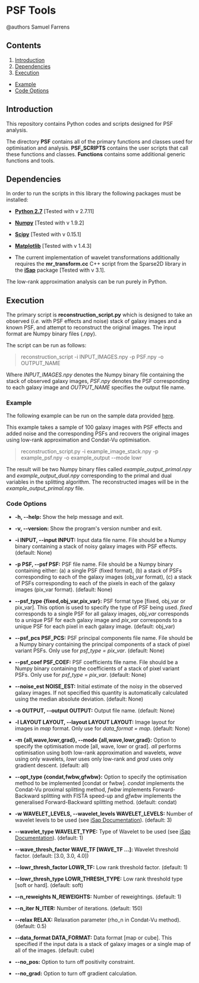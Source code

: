 PSF Tools
==================

@authors Samuel Farrens

Contents
------------
1. [Introduction](#Introduction)
2. [Dependencies](#Dependencies)
3. [Execution](#exe_anchor)
 * [Example](#Example)
 * [Code Options](#Code-Options)

## Introduction

This repository contains Python codes and scripts designed for PSF analysis.

The directory **PSF** contains all of the primary functions and classes used for optimisation and analysis. **PSF_SCRIPTS** contains the user scripts that call these functions and classes. **Functions** contains some additional generic functions and tools.

## Dependencies

In order to run the scripts in this library the following packages must be installed:

* **[Python 2.7](https://www.python.org/download/releases/2.7/)</a>**
[Tested with v 2.7.11]

* **[Numpy](http://www.numpy.org/)** [Tested with v 1.9.2]

* **[Scipy](http://www.scipy.org/)** [Tested with v 0.15.1]

* **[Matplotlib](http://matplotlib.org/)** [Tested with v 1.4.3]

* The current implementation of wavelet transformations additionally requires the **mr_transform.cc** C++ script from the Sparse2D library in the **[iSap](http://www.cosmostat.org/software/isap/)** package [Tested with v 3.1].

The low-rank approximation analysis can be run purely in Python.

<a name="exe_anchor"></a>
## Execution

The primary script is **reconstruction_script.py** which is designed to take an observed (*i.e.* with PSF effects and noise) stack of galaxy images and a known PSF, and attempt to reconstruct the original images. The input format are Numpy binary files (.npy).

The script can be run as follows:

> reconstruction_script -i INPUT_IMAGES.npy -p PSF.npy -o OUTPUT_NAME

Where *INPUT_IMAGES.npy* denotes the Numpy binary file containing the stack of observed galaxy images, *PSF.npy* denotes the PSF corresponding to each galaxy image and *OUTPUT_NAME* specifies the output file name.

### Example

The following example can be run on the sample data provided [here](https://www.dropbox.com/sh/qh6rt76nd5a1ve5/AAD1semtINAwUn6bI5D42Urma?dl=0).

This example takes a sample of 100 galaxy images with PSF effects and added noise and the corresponding PSFs and recovers the original images using low-rank approximation and Condat-Vu optimisation.

> reconstruction_script.py -i example_image_stack.npy -p example_psf.npy -o example_output --mode lowr

The result will be two Numpy binary files called *example_output_primal.npy* and *example_output_dual.npy* corresponding to the primal and dual variables in the splitting algorithm. The reconstructed images will be in the *example_output_primal.npy* file.

### Code Options

* **-h, --help:** Show the help message and exit.

* **-v, --version:** Show the program's version number and exit.

* **-i INPUT, --input INPUT:** Input data file name. File should be a Numpy binary containing a stack of noisy galaxy images with PSF effects. (default: None)

* **-p PSF, --psf PSF:** PSF file name. File should be a Numpy binary containing either: (a) a single PSF (fixed format), (b) a stack of PSFs corresponding to each of the galaxy images (obj_var format), (c) a stack of PSFs corresponding to each of the pixels in each of the galaxy images (pix_var format). (default: None)

* **--psf_type {fixed,obj_var,pix_var}:** PSF format type [fixed, obj_var or pix_var]. This option is used to specify the type of PSF being used. *fixed* corresponds to a single PSF for all galaxy images, *obj_var* corresponds to a unique PSF for each galaxy image and *pix_var* corresponds to a unique PSF for each pixel in each galaxy image. (default: obj_var)

* **--psf_pcs PSF_PCS:** PSF principal components file name. File should be a Numpy binary containing the principal components of a stack of pixel variant PSFs. Only use for *psf_type = pix_var*. (default: None)

* **--psf_coef PSF_COEF:** PSF coefficients file name. File should be a Numpy binary containing the coefficients of a stack of pixel variant PSFs. Only use for *psf_type = pix_var*. (default: None)

* **--noise_est NOISE_EST:** Initial estimate of the noisy in the observed galaxy images. If not specified this quantity is automatically calculated using the median absolute deviation. (default: None)

* **-o OUTPUT, --output OUTPUT:** Output file name. (default: None)

* **-l LAYOUT LAYOUT, --layout LAYOUT LAYOUT:** Image layout for images in *map* format.  Only use for *data_format = map*. (default: None)

* **-m {all,wave,lowr,grad}, --mode {all,wave,lowr,grad}:** Option to specify the optimisation mode [all, wave, lowr or grad]. *all* performs optimisation using both low-rank approximation and wavelets, *wave* using only wavelets, *lowr* uses only low-rank and *grad* uses only gradient descent. (default: all)

* **--opt_type {condat,fwbw,gfwbw}:** Option to specify the optimisation method to be implemented [condat or fwbw]. *condat* implements the Condat-Vu proximal splitting method, *fwbw* implements Forward-Backward splitting with FISTA speed-up and *gfwbw* implements the generalised Forward-Backward splitting method. (default: condat)

* **-w WAVELET_LEVELS, --wavelet_levels WAVELET_LEVELS:** Number of wavelet levels to be used (see [iSap Documentation](http://www.cosmostat.org/wp-content/uploads/2014/12/doc_iSAP.pdf)). (default: 3)

* **--wavelet_type WAVELET_TYPE:** Type of Wavelet to be used (see [iSap Documentation](http://www.cosmostat.org/wp-content/uploads/2014/12/doc_iSAP.pdf)). (default: 1)

* **--wave_thresh_factor WAVE_TF [WAVE_TF ...]:** Wavelet threshold factor. (default: [3.0, 3.0, 4.0])

* **--lowr_thresh_factor LOWR_TF:** Low rank threshold factor. (default: 1)

* **--lowr_thresh_type LOWR_THRESH_TYPE:** Low rank threshold type [soft or hard]. (default: soft)

* **--n_reweights N_REWEIGHTS:** Number of reweightings. (default: 1)

* **--n_iter N_ITER:** Number of iterations. (default: 150)

* **--relax RELAX:** Relaxation parameter (rho_n in Condat-Vu method). (default: 0.5)

* **--data_format DATA_FORMAT:** Data format [map or cube]. This specified if the input data is a stack of galaxy images or a single map of all of the images. (default: cube)

* **--no_pos:** Option to turn off positivity constraint.

* **--no_grad:** Option to turn off gradient calculation.
